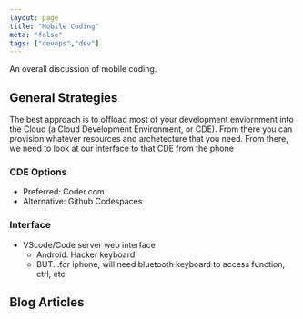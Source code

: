 ```yaml
---
layout: page
title: "Mobile Coding"
meta: "false"
tags: ["devops","dev"]
---
```

An overall discussion of mobile coding.

## General Strategies

The best approach is to offload most of your development enviornment into the Cloud (a Cloud Development Environment, or CDE).  From there you can provision whatever resources and archetecture that you need.  From there, we need to look at our interface to that CDE from the phone

### CDE Options

- Preferred: Coder.com
- Alternative: Github Codespaces

### Interface

- VScode/Code server web interface
  - Android: Hacker keyboard
  - BUT...for iphone, will need bluetooth keyboard to access function, ctrl, etc

## Blog Articles